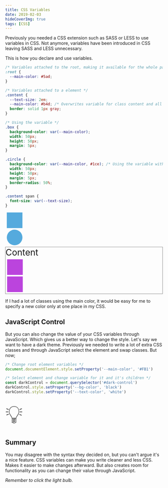 ```yaml
---
title: CSS Variables
date: 2019-02-03
hideCoverImg: true
tags: [CSS]
---
```


Previously you needed a CSS extension such as SASS or LESS to use variables in CSS. Not anymore, variables have been introduced in CSS leaving SASS and LESS unnecessary.

This is how you declare and use variables.

```css
/* Variables attached to the root, making it available for the whole page */
:root {
  --main-color: #5ad;
}

/* Variables attached to a element */
.content {
  --text-size: 2em;
  --main-color: #b4d; /* Overwrites variable for class content and all childs*/
  border: solid 1px gray;
}

/* Using the variable */
.box {
  background-color: var(--main-color);
  width: 50px;
  height: 50px;
  margin: 5px;
}

.circle {
  background-color: var(--main-color, #1ce); /* Using the variable with default value if not set */
  width: 50px;
  height: 50px;
  margin: 5px;
  border-radius: 50%;
}

.content span {
  font-size: var(--text-size);
}
```

<div class="example">
  <div class="box"></div>
  <div class="circle"></div>
  <div class="content">
    <span>Content</span>
    <div class="box"></div>
    <div class="box"></div>
  </div>
</div>

<style scoped>
.example{
  --main-color: #5AD;
}

.content{
  --text-size: 2em;
  --main-color: #B4D;
  border: solid 1px gray;
}

.box{
  background-color: var(--main-color);
  width: 50px;
  height: 50px;
  margin: 5px;
}

.circle{
  background-color: var(--main-color, #1CE);
  width: 50px;
  height: 50px;
  margin: 5px;
  border-radius: 50%;
}

.content span{
  font-size: var(--text-size);
}

#bulb{
  font-size: 5rem;
  cursor: pointer;
}
</style>

If I had a lot of classes using the main color, it would be easy for me to specify a new color only at one place in my CSS.

## JavaScript Control

But you can also change the value of your CSS variables through JavaScript. Which gives us a better way to change the style. Let's say we want to have a dark theme. Previously we needed to write a lot of extra CSS classes and through JavaScript select the element and swap classes. But now;

```js
/* Change root element variables */
document.documentElement.style.setProperty('--main-color', '#FB1')

/* Select element and change variable for it and it's children */
const darkControl = document.querySelector('#dark-control')
darkControl.style.setProperty('--bg-color', 'black')
darkControl.style.setProperty('--text-color', 'white')
```

<script setup>
import { onMounted, onUnmounted } from 'vue'
import { darkMode } from '../store/settings'

const toggle = () => darkMode.value = !darkMode.value
let bulb
onMounted(() => {
  bulb = document.querySelector('#bulb')
  bulb.addEventListener('click', toggle)
})

onUnmounted(() => {
  bulb.removeEventListener('click', toggle)
})
</script>

<span id="bulb" title="Click on me!">💡</span>

## Summary

You may disagree with the syntax they decided on, but you can't argue it's a nice feature. CSS variables can make you write cleaner and less CSS. Makes it easier to make changes afterward. But also creates room for functionality as you can change their value through JavaScript.

_Remember to click the light bulb._
